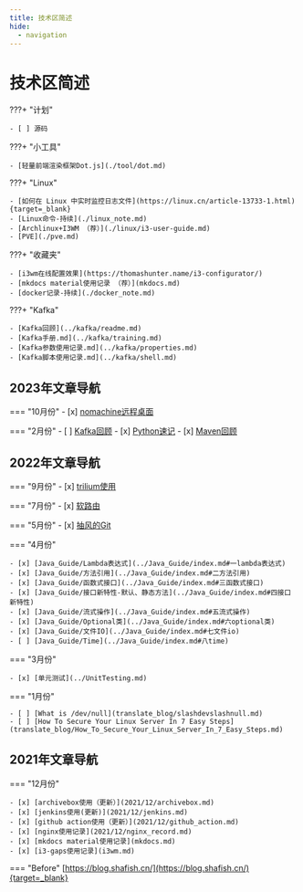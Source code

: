 ```yaml
---
title: 技术区简述
hide:
  - navigation
---
```


# 技术区简述

???+ "计划"

    - [ ] 源码

???+ "小工具"

    - [轻量前端渲染框架Dot.js](./tool/dot.md)

???+ "Linux"

    - [如何在 Linux 中实时监控日志文件](https://linux.cn/article-13733-1.html){target=_blank}
    - [Linux命令-持续](./linux_note.md)
    - [Archlinux+I3WM （荐）](./linux/i3-user-guide.md)
    - [PVE](./pve.md)

???+ "收藏夹"

    - [i3wm在线配置效果](https://thomashunter.name/i3-configurator/)
    - [mkdocs material使用记录 （荐）](mkdocs.md)
    - [docker记录-持续](./docker_note.md)


???+ "Kafka"
    
    - [Kafka回顾](../kafka/readme.md)
    - [Kafka手册.md](../kafka/training.md)
    - [Kafka参数使用记录.md](../kafka/properties.md)
    - [Kafka脚本使用记录.md](../kafka/shell.md)

## 2023年文章导航

=== "10月份"
    - [x] [nomachine远程桌面](./2023/nomachine.md)

=== "2月份"
    - [ ] [Kafka回顾](../kafka/readme.md)
    - [x] [Python速记](../python/%E9%80%9F%E8%AE%B0.md)
    - [x] [Maven回顾](../maven/readme.md)

## 2022年文章导航

=== "9月份"
    - [x] [trilium使用](./trilium.md)

=== "7月份"
    - [x] [软路由](2022/06/%E8%BD%AF%E8%B7%AF%E7%94%B1%E8%AE%B0%E5%BD%95.md)

=== "5月份"
    - [x] [抽风的Git](2022/05/github_connection_refused.md)

=== "4月份"

    - [x] [Java_Guide/Lambda表达式](../Java_Guide/index.md#一lambda表达式)
    - [x] [Java_Guide/方法引用](../Java_Guide/index.md#二方法引用)
    - [x] [Java_Guide/函数式接口](../Java_Guide/index.md#三函数式接口)
    - [x] [Java_Guide/接口新特性-默认、静态方法](../Java_Guide/index.md#四接口新特性)
    - [x] [Java_Guide/流式操作](../Java_Guide/index.md#五流式操作)
    - [x] [Java_Guide/Optional类](../Java_Guide/index.md#六optional类)
    - [x] [Java_Guide/文件IO](../Java_Guide/index.md#七文件io)
    - [ ] [Java_Guide/Time](../Java_Guide/index.md#八time)

=== "3月份"

    - [x] [单元测试](../UnitTesting.md)

=== "1月份"

    - [ ] [What is /dev/null](translate_blog/slashdevslashnull.md)
    - [ ] [How To Secure Your Linux Server In 7 Easy Steps](translate_blog/How_To_Secure_Your_Linux_Server_In_7_Easy_Steps.md)

## 2021年文章导航

=== "12月份"

    - [x] [archivebox使用（更新）](2021/12/archivebox.md)
    - [x] [jenkins使用(更新)](2021/12/jenkins.md)
    - [x] [github action使用（更新）](2021/12/github_action.md)
    - [x] [nginx使用记录](2021/12/nginx_record.md)
    - [x] [mkdocs material使用记录](mkdocs.md)
    - [x] [i3-gaps使用记录](i3wm.md)

=== "Before"
    [https://blog.shafish.cn/](https://blog.shafish.cn/){target=_blank}
